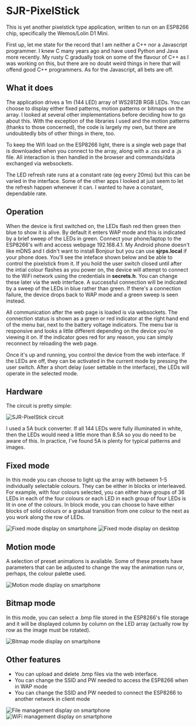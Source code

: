 # SJR-PixelStick
This is yet another pixelstick type application, written to run on an ESP8266 chip, specifically the Wemos/Lolin D1 Mini. 

First up, let me state for the record that I am neither a C++ nor a Javascript programmer. I knew C many years ago and have used Python and Java more recently. My rusty C gradually took on some of the flavour of C++ as I was working on this, but there are no doubt weird things in here that will offend good C++ programmers. As for the Javascript, all bets are off.

## What it does

The application drives a 1m (144 LED) array of WS2812B RGB LEDs. You can choose to display either fixed patterns, motion patterns or bitmaps on the array. I looked at several other implementations before deciding how to go about this. With the exception of the libraries I used and the motion patterns (thanks to those concerned), the code is largely my own, but there are undoubtedly bits of other things in there, too.

To keep the Wifi load on the ESP8266 light, there is a single web page that is downloaded when you connect to the array, along with a .css and a .js file. All interaction is then handled in the browser and commands/data exchanged via websockets.

The LED refresh rate runs at a constant rate (eg every 20ms) but this can be varied in the interface. Some of the other apps I looked at just seem to let the refresh happen whenever it can. I wanted to have a constant, dependable rate.

## Operation

When the device is first switched on, the LEDs flash red then green then blue to show it is alive. By default it enters WAP mode and this is indicated by a brief sweep of the LEDs in green. Connect your phone/laptop to the ESP8266's wifi and access webpage 192.168.4.1. My Android phone doesn't like mDNS and I didn't want to install Bonjour but you can use **sjrps.local** if your phone does. You'll see the inteface shown below and be able to control the pixelstick from it. If you hold the user switch closed until after the intial colour flashes as you power on, the device will attempt to connect to the WiFi network using the credentials in **secrets.h**. You can change these later via the web interface. A successful connection will be indicated by a sweep of the LEDs in blue rather than green. If there's a connection failure, the device drops back to WAP mode and a green sweep is seen instead.

All communication after the web page is loaded is via websockets. The connection status is shown as a green or red indicator at the right hand end of the menu bar, next to the battery voltage indicators. The menu bar is responsive and looks a little different depending on the device you're viewing it on. If the indicator goes red for any reason, you can simply reconnect by reloading the web page. 

Once it's up and running, you control the device from the web interface. If the LEDs are off, they can be activated in the current mode by pressing the user switch. After a short delay (user settable in the interface), the LEDs will operate in the selected mode.

## Hardware

The circuit is pretty simple:

![SJR-PixelStick circuit](images/circuit.png)

I used a 5A buck converter. If all 144 LEDs were fully illuminated in white, then the LEDs would need a little more than 8.5A so you do need to be aware of this. In practice, I've found 5A is plenty for typical patterns and images.

## Fixed mode

In this mode you can choose to light up the array with between 1-5 individually selectable colours. They can be either in blocks or interleaved. For example, with four colours selected, you can either have groups of 36 LEDs in each of the four colours or each LED in each group of four LEDs is lit in one of the colours. In block mode, you can choose to have either blocks of solid colours or a gradual transition from one colour to the next as you work along the row of LEDs.

![Fixed mode display on smartphone](images/fixed.png) ![Fixed mode display on desktop](images/desktop.png)

## Motion mode

A selection of preset animations is available. Some of these presets have parameters that can be adjusted to change the way the animation runs or, perhaps, the colour palette used.

![Motion mode display on smartphone](images/motion.png)
## Bitmap mode

In this mode, you can select a .bmp file stored in the ESP8266's file storage and it will be displayed column by column on the LED array (actually row by row as the image must be rotated).

![Bitmap mode display on smartphone](images/bitmap.png)
## Other features

- You can upload and delete .bmp files via the web interface.
- You can change the SSID and PW needed to access the ESP8266 when in WAP mode
- You can change the SSID and PW needed to connect the ESP8266 to another network in client mode

![File management display on smartphone](images/files.png) ![WiFi management display on smartphone](images/wifi.png)
